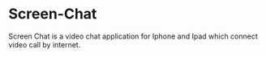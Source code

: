 # Screen-Chat
Screen Chat is a video chat application for Iphone and Ipad which connect video call by internet.
